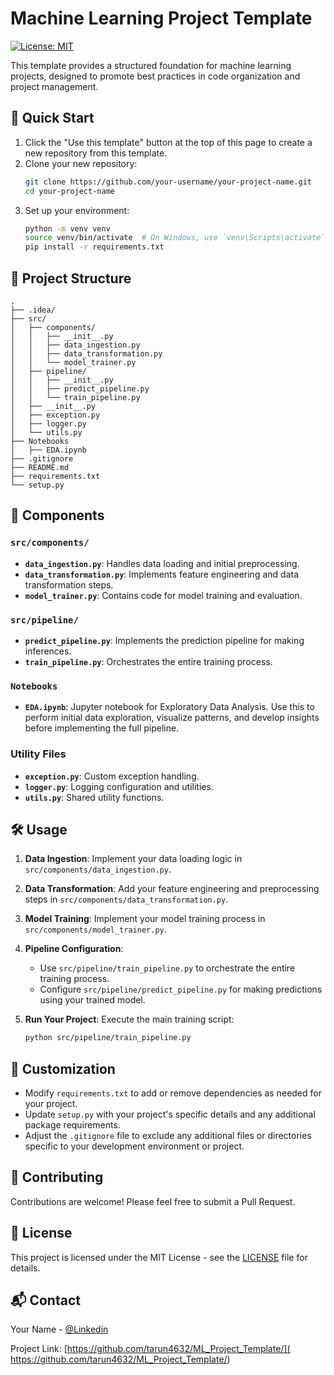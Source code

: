 # Machine Learning Project Template

[![License: MIT](https://img.shields.io/badge/License-MIT-yellow.svg)](https://opensource.org/licenses/MIT)

This template provides a structured foundation for machine learning projects, designed to promote best practices in code organization and project management.

## 🚀 Quick Start

1. Click the "Use this template" button at the top of this page to create a new repository from this template.
2. Clone your new repository:
   ```bash
   git clone https://github.com/your-username/your-project-name.git
   cd your-project-name
   ```
3. Set up your environment:
   ```bash
   python -m venv venv
   source venv/bin/activate  # On Windows, use `venv\Scripts\activate`
   pip install -r requirements.txt
   ```

## 📁 Project Structure

```
.
├── .idea/
├── src/
│   ├── components/
│   │   ├── __init__.py
│   │   ├── data_ingestion.py
│   │   ├── data_transformation.py
│   │   └── model_trainer.py
│   ├── pipeline/
│   │   ├── __init__.py
│   │   ├── predict_pipeline.py
│   │   └── train_pipeline.py
│   ├── __init__.py
│   ├── exception.py
│   ├── logger.py
│   └── utils.py
├── Notebooks
│   ├── EDA.ipynb
├── .gitignore
├── README.md
├── requirements.txt
└── setup.py
```




## 🧩 Components

### `src/components/`

- **`data_ingestion.py`**: Handles data loading and initial preprocessing.
- **`data_transformation.py`**: Implements feature engineering and data transformation steps.
- **`model_trainer.py`**: Contains code for model training and evaluation.

### `src/pipeline/`

- **`predict_pipeline.py`**: Implements the prediction pipeline for making inferences.
- **`train_pipeline.py`**: Orchestrates the entire training process.

### `Notebooks`
- **`EDA.ipynb`**: Jupyter notebook for Exploratory Data Analysis. Use this to perform initial data exploration, visualize patterns, and develop insights before implementing the full pipeline.
  
### Utility Files

- **`exception.py`**: Custom exception handling.
- **`logger.py`**: Logging configuration and utilities.
- **`utils.py`**: Shared utility functions.

## 🛠 Usage

1. **Data Ingestion**: 
   Implement your data loading logic in `src/components/data_ingestion.py`.

2. **Data Transformation**: 
   Add your feature engineering and preprocessing steps in `src/components/data_transformation.py`.

3. **Model Training**: 
   Implement your model training process in `src/components/model_trainer.py`.

4. **Pipeline Configuration**:
   - Use `src/pipeline/train_pipeline.py` to orchestrate the entire training process.
   - Configure `src/pipeline/predict_pipeline.py` for making predictions using your trained model.

5. **Run Your Project**:
   Execute the main training script:
   ```bash
   python src/pipeline/train_pipeline.py
   ```

## 🔧 Customization

- Modify `requirements.txt` to add or remove dependencies as needed for your project.
- Update `setup.py` with your project's specific details and any additional package requirements.
- Adjust the `.gitignore` file to exclude any additional files or directories specific to your development environment or project.

## 🤝 Contributing

Contributions are welcome! Please feel free to submit a Pull Request.

## 📄 License

This project is licensed under the MIT License - see the [LICENSE](LICENSE) file for details.

## 📬 Contact

Your Name - [@Linkedin](https://www.linkedin.com/in/tarun-jain-11195b188/)

Project Link: [https://github.com/tarun4632/ML_Project_Template/]( https://github.com/tarun4632/ML_Project_Template/)
